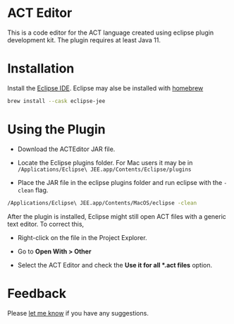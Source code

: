 # ACT Editor                                                                       
                                                                                   
This is a code editor for the ACT language created using eclipse plugin development kit. The plugin requires
at least Java 11. 

# Installation                                                                     
                                                                                   
Install the [Eclipse IDE](https://www.eclipse.org/downloads/). Eclipse may alse be installed with  [homebrew](https://brew.sh/)                         
                                                                                   
```bash                                                                            
brew install --cask eclipse-jee                                                    
```                                                                                
                                                                                   
# Using the Plugin                                                                 


* Download the ACTEditor JAR file.

* Locate the Eclipse plugins folder. For Mac users it may be in `/Applications/Eclipse\ JEE.app/Contents/Eclipse/plugins`

* Place the JAR file in the eclipse plugins folder and run eclipse with the `-clean` flag. 

```bash
/Applications/Eclipse\ JEE.app/Contents/MacOS/eclipse -clean
```

After the plugin is installed, Eclipse might still open ACT files with a generic text editor. To correct this,

* Right-click on the file in the Project Explorer.
 
* Go to **Open With > Other**

* Select the ACT Editor and check the **Use it for all \*.act files** option. 


                                                                                   
# Feedback                                                                         
                                                                                   
Please [let me know](mailto:mawuli.akpalu@yale.edu) if you have any suggestions.
                                                                                   
